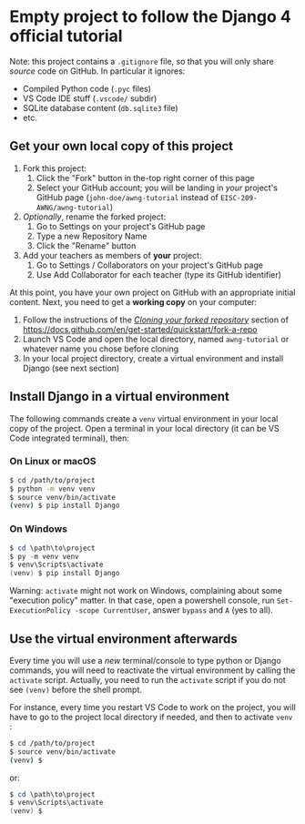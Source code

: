 # Empty project to follow the Django 4 official tutorial

Note: this project contains a `.gitignore` file, so that you will only share *source* code on GitHub. In particular it ignores:

- Compiled Python code (`.pyc` files)
- VS Code IDE stuff (`.vscode/` subdir)
- SQLite database content (`db.sqlite3` file)
- etc.

## Get your own local copy of this project

1. Fork this project:
   1. Click the "Fork" button in the-top right corner of this page
   2. Select your GitHub account; you will be landing in *your* project's GitHub page (`john-doe/awng-tutorial` instead of `EISC-209-AWNG/awng-tutorial`)
2. *Optionally*, rename the forked project: 
   1. Go to Settings on your project's GitHub page
   2. Type a new Repository Name 
   3. Click the "Rename" button
3. Add your teachers as members of **your** project:
   1. Go to Settings / Collaborators on your project's GitHub page
   2. Use Add Collaborator for each teacher (type its GitHub identifier)

At this point, you have your own project on GitHub with an appropriate initial content. Next, you need to get a **working copy** on your computer:

1. Follow the instructions of the [*Cloning your forked repository*](https://docs.github.com/en/get-started/quickstart/fork-a-repo#cloning-your-forked-repository) section of https://docs.github.com/en/get-started/quickstart/fork-a-repo
2. Launch VS Code and open the local directory, named `awng-tutorial` or whatever name you chose before cloning
3. In your local project directory, create a virtual environment and install Django (see next section)

## Install Django in a virtual environment

The following commands create a `venv` virtual environment in your local copy of the project. Open a terminal in your local directory (it can be VS Code integrated terminal), then:

### On Linux or macOS

```bash
$ cd /path/to/project
$ python -m venv venv
$ source venv/bin/activate
(venv) $ pip install Django
```

### On Windows

```powershell
$ cd \path\to\project
$ py -m venv venv
$ venv\Scripts\activate
(venv) $ pip install Django
```

Warning: `activate` might not work on Windows, complaining about some "execution policy" matter. In that case, open a powershell console, run `Set-ExecutionPolicy -scope CurrentUser`, answer `bypass` and `A` (yes to all).

## Use the virtual environment afterwards

Every time you will use a *new* terminal/console to type python or Django commands, you will need to reactivate the virtual environment by calling the `activate` script. Actually, you need to run the `activate` script if you do not see `(venv)` before the shell prompt.

For instance, every time you restart VS Code to work on the project, you will have to go to the project local directory if needed, and then to activate `venv` :

```bash
$ cd /path/to/project
$ source venv/bin/activate
(venv) $ 
```

or:

```powershell
$ cd \path\to\project
$ venv\Scripts\activate
(venv) $ 
```

